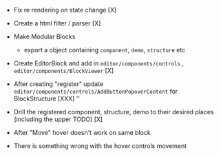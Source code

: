 -   Fix re rendering on state change [X]
-   Create a html filter / parser [X]
-   Make Modular Blocks

    -   export a object containing `component`, `demo`, `structure` etc

-   Create EditorBlock and add in `editor/components/controls` , `editor/components/BlockViewer` [X]
-   After creating "register" update `editor/components/controls/AddButtonPopoverContent` for BlockStructure [XXX] ''
-   Drill the registered component, structure, demo to their desired places (including the upper TODO) [X]
-   After "Move" hover doesn't work on same block
- There is something wrong with the hover controls movement